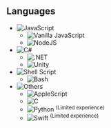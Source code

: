 <picture>
	<source media="(prefers-color-scheme: dark)" srcset="https://frostbird347.bitbucket.io/db/IdpxRMLLZ6Z52zB3DD1i9rw3cgUe5sQZGgboC0rXqbC4FM8Q6o7kMlsrPsv9A0vN9cgqYZD9Xgsy4vOJ1bhwP1vQeKDY1XSAHjEX2qLfG5bjg2CDHydqGwCFiGat8/GithubProfile.svg">
	<source media="(prefers-color-scheme: light)" srcset="https://frostbird347.bitbucket.io/db/IdpxRMLLZ6Z52zB3DD1i9rw3cgUe5sQZGgboC0rXqbC4FM8Q6o7kMlsrPsv9A0vN9cgqYZD9Xgsy4vOJ1bhwP1vQeKDY1XSAHjEX2qLfG5bjg2CDHydqGwCFiGat8/GithubProfileLight.svg">
	<img/>
</picture>

## Languages

 - ![JavaScript](https://img.shields.io/badge/JavaScript-F7DF1E?style=for-the-badge&logo=JavaScript&logoColor=black)
	 - ![Vanilla JavaScript](https://img.shields.io/badge/Vanilla_JavaScript-F7DF1E?style=flat&logo=JavaScript&logoColor=black)
	 - ![NodeJS](https://img.shields.io/badge/Node.js-43853D?style=flat&logo=node.js&logoColor=white)
 - ![C#](https://img.shields.io/badge/C%23-239120?style=for-the-badge&logo=c-sharp&logoColor=white)
	 - ![.NET](https://img.shields.io/badge/.NET-5C2D91?style=flat&logo=.net&logoColor=white)
	 - ![Unity](https://img.shields.io/badge/Unity-FFFFFF.svg?style=flat&logo=Unity&logoColor=black)
 - ![Shell Script](https://img.shields.io/badge/Shell_Script-121011?style=for-the-badge&logo=gnu-bash&logoColor=white)
 	 - ![Bash](https://img.shields.io/badge/Bash_3.2-121011?style=flat&logo=gnu-bash&logoColor=white)
 - ![Others](https://img.shields.io/badge/Others-75C1FF?style=for-the-badge)
 	 - ![AppleScript](https://img.shields.io/badge/AppleScript-323232?style=flat&logo=apple&logoColor=white)
     - ![C](https://img.shields.io/badge/C-A8B9CC.svg?style=flat&logo=C&logoColor=black)
     - ![Python](https://img.shields.io/badge/Python-3776AB.svg?style=flat&logo=Python&logoColor=white) <sup>(Limited experience)</sup>
     - ![Swift](https://img.shields.io/badge/Swift-F05138.svg?style=flat&logo=Swift&logoColor=white) <sup>(Limited experience)</sup>
